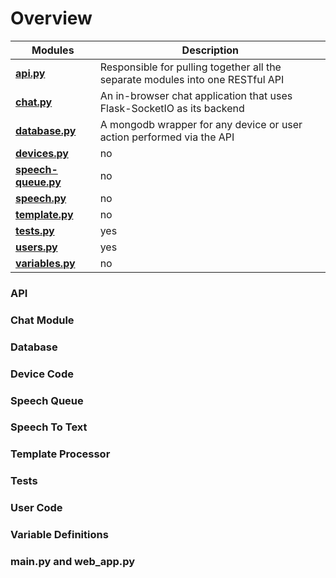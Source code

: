
# Overview

| Modules | Description |
| --------------- | ------------------------------------------------------------------------------ | 
| **[api.py](#API)** | Responsible for pulling together all the separate modules into one RESTful API | 
| **[chat.py](#Chat-Module)** | An in-browser chat application that uses Flask-SocketIO as its backend | 
| **[database.py](#Database)** |  A mongodb wrapper for any device or user action performed via the API | 
| **[devices.py](#Device-Code)** | no |  
| **[speech-queue.py](#Speech-Queue)** | no | 
| **[speech.py](#Speech-To-Text)** |  no | 
| **[template.py](#Template-Processor)** | no | 
| **[tests.py](#Tests)** | yes | 
| **[users.py](#User-Code)** |  yes | 
| **[variables.py](#Variable-Definitions)**|  no |



### API

### Chat Module

### Database

### Device Code

### Speech Queue

### Speech To Text

### Template Processor

### Tests 

### User Code 

### Variable Definitions 

### main.py and web_app.py